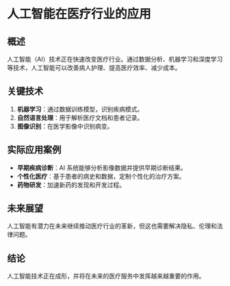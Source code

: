 # 人工智能在医疗行业的应用

## 概述
人工智能（AI）技术正在快速改变医疗行业。通过数据分析、机器学习和深度学习等技术，人工智能可以改善病人护理、提高医疗效率、减少成本。

## 关键技术
1. **机器学习**：通过数据训练模型，识别疾病模式。
2. **自然语言处理**：用于解析医疗文档和患者记录。
3. **图像识别**：在医学影像中识别病变。

## 实际应用案例
- **早期疾病诊断**：AI 系统能够分析影像数据并提供早期诊断结果。
- **个性化医疗**：基于患者的病史和数据，定制个性化的治疗方案。
- **药物研发**：加速新药的发现和开发过程。

## 未来展望
人工智能有潜力在未来继续推动医疗行业的革新，但这也需要解决隐私、伦理和法律问题。 

## 结论
人工智能技术正在成形，并将在未来的医疗服务中发挥越来越重要的作用。